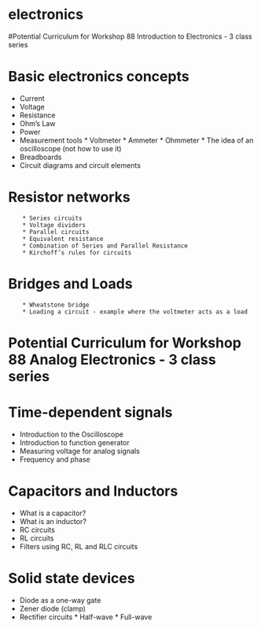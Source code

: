 electronics
===========
#Potential Curriculum for Workshop 88 Introduction to Electronics - 3 class series

#    Basic electronics concepts
* Current
* Voltage
* Resistance
* Ohm’s Law
* Power
* Measurement tools
       * Voltmeter
       * Ammeter
       * Ohmmeter
       * The idea of an oscilloscope (not how to use it)
* Breadboards
* Circuit diagrams and circuit elements
# Resistor networks
        * Series circuits
        * Voltage dividers
        * Parallel circuits
        * Equivalent resistance
        * Combination of Series and Parallel Resistance
        * Kirchoff’s rules for circuits
# Bridges and Loads
        * Wheatstone bridge
        * Loading a circuit - example where the voltmeter acts as a load


# Potential Curriculum for Workshop 88 Analog Electronics - 3 class series

#    Time-dependent signals
* Introduction to the Oscilloscope
* Introduction to function generator
* Measuring voltage for analog signals
* Frequency and phase
#    Capacitors and Inductors
* What is a capacitor?
* What is an inductor?
* RC circuits
* RL circuits
* Filters using RC, RL and RLC circuits
#    Solid state devices
* Diode as a one-way gate
* Zener diode (clamp)
* Rectifier circuits
       * Half-wave
       * Full-wave
